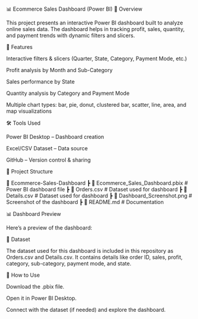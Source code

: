 📊 Ecommerce Sales Dashboard (Power BI)
📌 Overview

This project presents an interactive Power BI dashboard built to analyze online sales data. The dashboard helps in tracking profit, sales, quantity, and payment trends with dynamic filters and slicers.

🚀 Features

Interactive filters & slicers (Quarter, State, Category, Payment Mode, etc.)

Profit analysis by Month and Sub-Category

Sales performance by State

Quantity analysis by Category and Payment Mode

Multiple chart types: bar, pie, donut, clustered bar, scatter, line, area, and map visualizations

🛠️ Tools Used

Power BI Desktop – Dashboard creation

Excel/CSV Dataset – Data source

GitHub – Version control & sharing

📂 Project Structure

📁 Ecommerce-Sales-Dashboard
┣ 📄 Ecommerce_Sales_Dashboard.pbix # Power BI dashboard file
┣ 📄 Orders.csv # Dataset used for dashboard
┣ 📄 Details.csv # Dataset used for dashboard
┣ 📄 Dashboard_Screenshot.png # Screenshot of the dashboard
┣ 📄 README.md # Documentation

📊 Dashboard Preview

Here’s a preview of the dashboard:


📑 Dataset

The dataset used for this dashboard is included in this repository as Orders.csv and Details.csv. It contains details like order ID, sales, profit, category, sub-category, payment mode, and state.

🔗 How to Use

Download the .pbix file.

Open it in Power BI Desktop.

Connect with the dataset (if needed) and explore the dashboard.
